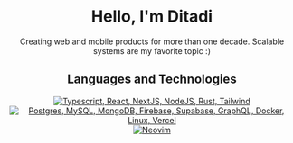 <h1 align="center">Hello, I'm Ditadi</h1>

<p align="center">Creating web and mobile products for more than one decade. Scalable systems are my favorite topic :)</p>

<h2 align="center">Languages and Technologies</h2>
<p align="center">
  <a href="#">
    <img src="https://skillicons.dev/icons?i=ts,react,nextjs,nodejs,rust,tailwind" alt="Typescript, React, NextJS, NodeJS, Rust, Tailwind" /></br>
    <img src="https://skillicons.dev/icons?i=mongodb,mysql,postgres,firebase,supabase,graphql,docker,linux,vercel" alt="Postgres, MySQL, MongoDB, Firebase, Supabase, GraphQL, Docker, Linux, Vercel" /></br>
    <img src="https://skillicons.dev/icons?i=neovim" alt="Neovim" />
    
  </a>
</p>
